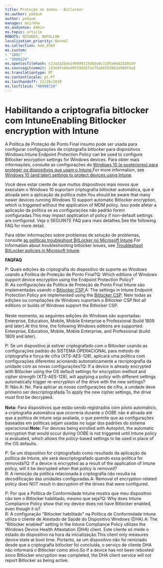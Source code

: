 ```yaml
---
title: Proteção de dados - Bitlocker
ms.author: pebaum
author: pebaum
manager: mnirkhe
ms.audience: Admin
ms.topic: article
ROBOTS: NOINDEX, NOFOLLOW
localization_priority: Normal
ms.collection: Adm_O365
ms.custom:
- "1802"
- "9000220"
ms.openlocfilehash: c23a2a2bde240900119382a9c1185a6e02520149
ms.sourcegitcommit: 123e9fe46e99719dd271e75a66555861e968f4a2
ms.translationtype: MT
ms.contentlocale: pt-PT
ms.lasthandoff: 12/30/2019
ms.locfileid: "40908720"
---
```

# <a name="enabling-bitlocker-encryption-with-intune"></a><span data-ttu-id="78f68-102">Habilitando a criptografia bitlocker com Intune</span><span class="sxs-lookup"><span data-stu-id="78f68-102">Enabling Bitlocker encryption with Intune</span></span>

 <span data-ttu-id="78f68-103">A Política de Proteção de Ponto Final insumo pode ser usada para configurar configurações de criptografia bitlocker para dispositivos Windows.</span><span class="sxs-lookup"><span data-stu-id="78f68-103">Intune Endpoint Protection Policy can be used to configure Bitlocker encryption settings for Windows devices.</span></span> <span data-ttu-id="78f68-104">Para obter mais informações, consulte as configurações do [Windows 10 (e posteriores) para proteger os dispositivos que usam o Intune.](https://docs.microsoft.com/intune/endpoint-protection-windows-10#windows-encryption)</span><span class="sxs-lookup"><span data-stu-id="78f68-104">For more information, see [Windows 10 (and later) settings to protect devices using Intune](https://docs.microsoft.com/intune/endpoint-protection-windows-10#windows-encryption).</span></span>
 
<span data-ttu-id="78f68-105">Você deve estar ciente de que muitos dispositivos mais novos que executam o Windows 10 suportam criptografia bitlocker automática, que é ativada sem a aplicação da política mdm.</span><span class="sxs-lookup"><span data-stu-id="78f68-105">You should be aware that many newer devices running Windows 10 support automatic Bitlocker encryption, which is triggered without the application of MDM policy.</span></span> <span data-ttu-id="78f68-106">Isso pode afetar a aplicação da política se as configurações não padrão forem configuradas.</span><span class="sxs-lookup"><span data-stu-id="78f68-106">This may impact application of policy if non-default settings are configured.</span></span> <span data-ttu-id="78f68-107">Veja o SEGUINTE FAQ para mais detalhes.</span><span class="sxs-lookup"><span data-stu-id="78f68-107">See the following FAQ for more detail.</span></span>
 
<span data-ttu-id="78f68-108">Para obter informações sobre problemas de solução de problemas, consulte [as políticas troubleshoot BitLocker no Microsoft Intune](https://docs.microsoft.com/intune/protect/troubleshoot-bitlocker-policies).</span><span class="sxs-lookup"><span data-stu-id="78f68-108">For information about troubleshooting bitlocker issues, see [Troubleshoot BitLocker policies in Microsoft Intune](https://docs.microsoft.com/intune/protect/troubleshoot-bitlocker-policies).</span></span>
 
 
<span data-ttu-id="78f68-109">**FAQ**</span><span class="sxs-lookup"><span data-stu-id="78f68-109">**FAQ**</span></span>

 <span data-ttu-id="78f68-110">P: Quais edições da criptografia do dispositivo de suporte ao Windows usando a Política de Proteção de Ponto Final?</span><span class="sxs-lookup"><span data-stu-id="78f68-110">Q: Which editions of Windows support device encryption using the Endpoint Protection Policy?</span></span><br>
 <span data-ttu-id="78f68-111">R: As configurações da Política de Proteção de Ponto Final Intune são implementadas usando o [Bitlocker CSP.](https://docs.microsoft.com/windows/client-management/mdm/bitlocker-csp)</span><span class="sxs-lookup"><span data-stu-id="78f68-111">A: The settings in Intune Endpoint Protection Policy  are implemented using the [Bitlocker CSP](https://docs.microsoft.com/windows/client-management/mdm/bitlocker-csp).</span></span> <span data-ttu-id="78f68-112">Nem todas as edições ou compilações de Windows suportam o Bitlocker CSP.</span><span class="sxs-lookup"><span data-stu-id="78f68-112">Not all editions or builds of Windows support the Bitlocker CSP.</span></span> <br><br>
      <span data-ttu-id="78f68-113">Neste momento, as seguintes edições do Windows são suportadas: Enterprise, Education, Mobile, Mobile Enterprise e Professional (build 1809 and later).</span><span class="sxs-lookup"><span data-stu-id="78f68-113">At this time, the following Windows editions are supported: Enterprise, Education, Mobile, Mobile Enterprise, and Professional (build 1809 and later).</span></span>
 
<span data-ttu-id="78f68-114">P: Se um dispositivo já estiver criptografado com o Bitlocker usando as configurações padrão do SISTEMA OPERACIONAL para método de criptografia e força de cifra (XTS-AES-128), aplicará uma política com configurações diferentes acionando automaticamente a recriptografia da unidade com as novas configurações?</span><span class="sxs-lookup"><span data-stu-id="78f68-114">Q: If a device is already encrypted with Bitlocker using the OS default settings for encryption method and cipher strength (XTS-AES-128), will applying a policy with different settings automatically trigger re-encryption of the drive with the new settings?</span></span><br>
<span data-ttu-id="78f68-115">R: Não.</span><span class="sxs-lookup"><span data-stu-id="78f68-115">A: No.</span></span> <span data-ttu-id="78f68-116">Para aplicar as novas configurações de cifra, a unidade deve primeiro ser descriptografada.</span><span class="sxs-lookup"><span data-stu-id="78f68-116">To apply the new cipher settings, the drive must first be decrypted.</span></span><br><br>
<span data-ttu-id="78f68-117">**Nota:** Para dispositivos que estão sendo registrados com piloto automático, a criptografia automática que ocorreria durante o OOBE não é ativada até que a política de intune seja avaliada, o que permite que as configurações baseadas em políticas sejam usadas no lugar dos padrões do sistema operacional.</span><span class="sxs-lookup"><span data-stu-id="78f68-117">**Note:** For devices being enrolled with Autopilot, the automatic encryption that would occur during OOBE is not triggered until Intune policy is evaluated, which allows the policy-based settings to be used in place of the OS defaults.</span></span>
 
<span data-ttu-id="78f68-118">P: Se um dispositivo for criptografado como resultado da aplicação da política de Intune, ele será descriptografado quando essa política for removida?</span><span class="sxs-lookup"><span data-stu-id="78f68-118">Q: If a device is encrypted as a result of the  application of Intune policy, will it be decrypted when that policy is removed?</span></span><br>
<span data-ttu-id="78f68-119">R: A remoção da política relacionada à criptografia não resulta na decodificação das unidades configuradas.</span><span class="sxs-lookup"><span data-stu-id="78f68-119">A: Removal of encryption-related policy does NOT result in decryption of the drives that were configured.</span></span>
 
<span data-ttu-id="78f68-120">P: Por que a Política de Conformidade Intune mostra que meu dispositivo não tem o Bitlocker habilitado, mesmo que seja?</span><span class="sxs-lookup"><span data-stu-id="78f68-120">Q: Why does Intune Compliance Policy show that my device does not have Bitlocker enabled, even though it is?</span></span><br>
<span data-ttu-id="78f68-121">R: A configuração "Bitlocker habilitado" na Política de Conformidade Intune utiliza o cliente de Atestado de Saúde do Dispositivo Windows (DHA).</span><span class="sxs-lookup"><span data-stu-id="78f68-121">A: The "Bitlocker enabled" setting in the Intune Compliance Policy utilizes the Windows Device Health Attestation  (DHA) client.</span></span> <span data-ttu-id="78f68-122">Este cliente só mede o estado do dispositivo na hora da inicialização.</span><span class="sxs-lookup"><span data-stu-id="78f68-122">This client only measures device state at boot time.</span></span> <span data-ttu-id="78f68-123">Portanto, se um dispositivo não foi reiniciado desde que a criptografia bitlocker foi concluída, o serviço de cliente DHA não informará o Bitlocker como ativo.</span><span class="sxs-lookup"><span data-stu-id="78f68-123">So if a device has not been rebooted since Bitlocker encryption was completed, the DHA client service will not report Bitlocker as being active.</span></span>
 
 